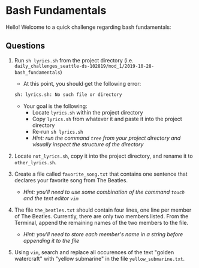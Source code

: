 # Bash Fundamentals

Hello! Welcome to a quick challenge regarding bash fundamentals:

## Questions

1. Run `sh lyrics.sh` from the project directory (i.e. `daily_challenges_seattle-ds-102819/mod_1/2019-10-28-bash_fundamentals`)
     + At this point, you should get the following error: 
     ```bash
     sh: lyrics.sh: No such file or directory
     ```
     + Your goal is the following:
         + Locate `lyrics.sh` within the project directory
         + Copy `lyrics.sh` from whatever it and paste it into the project directory
         + Re-run `sh lyrics.sh`
         + _Hint: run the command `tree` from your project directory and visually inspect the structure of the directory_

2. Locate `not_lyrics.sh`, copy it into the project directory, and rename it to `other_lyrics.sh`.

3. Create a file called `favorite_song.txt` that contains one sentence that declares your favorite song from The Beatles.
    + _Hint: you'll need to use some combination of the command `touch` and the text editor `vim`_

4. The file `the_beatles.txt` should contain four lines, one line per member of The Beatles. Currently, there are only two members listed. From the Terminal, append the remaining names of the two members to the file.
    + _Hint: you'll need to store each member's name in a string before appending it to the file_

5. Using `vim`, search and replace all occurences of the text "golden watercraft" with "yellow submarine" in the file `yellow_submarine.txt`.
